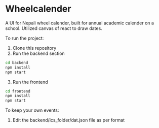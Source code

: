 # Wheelcalender
A UI for Nepali wheel calender, built for annual academic calender on a school. Utilized canvas of react to draw dates.

To run the project:
1. Clone this repository
2. Run the backend section
```bash
cd backend
npm install 
npm start 
```
3. Run the frontend
```bash
cd frontend
npm install
npm start
```
To keep your own events:
1. Edit the backend/ics_folder/dat.json file as per format



